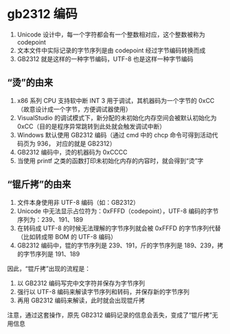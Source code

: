 # gb2312 编码

1. Unicode 设计中，每一个字符都会有一个整数相对应，这个整数被称为 codepoint
2. 文本文件中实际记录的字节序列是由 codepoint 经过字节编码转换而成
3. GB2312 就是这样的一种字节编码，UTF-8 也是这样一种字节编码

## “烫”的由来

1. x86 系列 CPU 支持软中断 INT 3 用于调试，其机器码为一个字节的 0xCC（故意设计成一个字节，方便调试器使用）
2. VisualStudio 的调试模式下，新分配的未初始化内存空间会被默认初始化为 0xCC（目的是程序异常跳转到此处就会触发调试中断）
3. Windows 默认使用 GB2312 编码（通过 cmd 中的 chcp 命令可得到活动代码页为 936， 对应的就是 GB2312）
4. GB2312 编码中，烫的机器码为 0xCCCC
5. 当使用 printf 之类的函数打印未初始化内存的内容时，就会得到“烫”字

## “锟斤拷”的由来

1. 文件本身使用非 UTF-8 编码（如：GB2312）
2. Unicode 中无法显示占位符为：0xFFFD（codepoint），UTF-8 编码的字节序列为：239、191、189
3. 在转码成 UTF-8 的时候无法理解的字节序列就会被 0xFFFD 的字节序列代替（比如转成带 BOM 的 UTF-8 编码）
4. GB2312 编码中，锟的字节序列是 239、191，斤的字节序列是 189、239，拷的字节序列是 191、189

因此，“锟斤拷”出现的流程是：

1. 以 GB2312 编码写完中文字符并保存为字节序列
2. 强行以 UTF-8 编码来解读字节序列和转码，并保存新的字节序列
3. 再用 GB2312 编码来解读，此时就会出现锟斤拷

注意，通过这套操作，原先 GB2312 编码记录的信息会丢失，变成了“锟斤拷”无用信息
